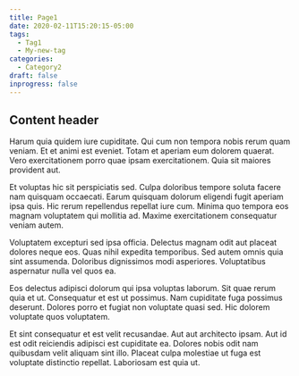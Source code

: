 ```yaml
---
title: Page1
date: 2020-02-11T15:20:15-05:00
tags:
  - Tag1
  - My-new-tag
categories:
  - Category2
draft: false
inprogress: false
---
```


## Content header

Harum quia quidem iure cupiditate. Qui cum non tempora nobis rerum quam veniam. Et et animi est eveniet. Totam et aperiam eum dolorem quaerat. Vero exercitationem porro quae ipsam exercitationem. Quia sit maiores provident aut.

Et voluptas hic sit perspiciatis sed. Culpa doloribus tempore soluta facere nam quisquam occaecati. Earum quisquam dolorum eligendi fugit aperiam ipsa quis. Hic rerum repellendus repellat iure cum. Minima quo tempora eos magnam voluptatem qui mollitia ad. Maxime exercitationem consequatur veniam autem.

Voluptatem excepturi sed ipsa officia. Delectus magnam odit aut placeat dolores neque eos. Quas nihil expedita temporibus. Sed autem omnis quia sint assumenda. Doloribus dignissimos modi asperiores. Voluptatibus aspernatur nulla vel quos ea.

Eos delectus adipisci dolorum qui ipsa voluptas laborum. Sit quae rerum quia et ut. Consequatur et est ut possimus. Nam cupiditate fuga possimus deserunt. Dolores porro et fugiat non voluptate quasi sed. Hic dolorem voluptate quos voluptatem.

Et sint consequatur et est velit recusandae. Aut aut architecto ipsam. Aut id est odit reiciendis adipisci est cupiditate ea. Dolores nobis odit nam quibusdam velit aliquam sint illo. Placeat culpa molestiae ut fuga est voluptate distinctio repellat. Laboriosam est quia ut.